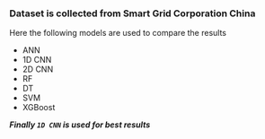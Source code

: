 ### Dataset is collected from Smart Grid Corporation China
Here the following models are used to compare the results 
- ANN
- 1D CNN
- 2D CNN
- RF
- DT
- SVM
- XGBoost

***Finally `1D CNN` is used for best results*** 
